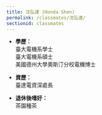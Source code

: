 ```yaml
---
title: 沈弘達 (Honda Shen)
permalink: /classmates/沈弘達/
sectionid: classmates
---
```


- **學歷：**<br />
  臺大電機系學士<br />
  臺大電機系碩士<br />
  美國德州大學奧斯汀分校電機博士

- **資歷：**<br />
  臺達電資深處長

- **退休後嗜好：**<br />
  茶園種茶

